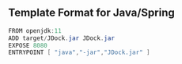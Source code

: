 ## Template Format for Java/Spring   
```java <!-- Just for syntax highlighting -->
FROM openjdk:11
ADD target/JDock.jar JDock.jar
EXPOSE 8080
ENTRYPOINT [ "java","-jar","JDock.jar" ]
```
